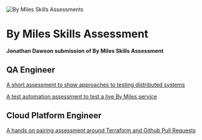 ![By Miles Skills Assessments](https://images.bymiles.co.uk/images-by-miles/by-miles-logo-clear-350x160.png)

# By Miles Skills Assessment
**Jonathan Dawson submission of By Miles Skills Assessment**

## QA Engineer

[A short assessment to show approaches to testing distributed systems](qa-engineer-approach.md)

[A test automation assessment to test a live By Miles service](qa-engineer-ui-automation.md)

## Cloud Platform Engineer

[A hands on pairing assessment around Terraform and Github Pull Requests](cloud-platform-engineer-iac.md)
